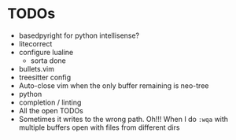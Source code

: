 # TODOs

- basedpyright for python intellisense?
- litecorrect
- configure lualine
  - sorta done
- bullets.vim
- treesitter config
- Auto-close vim when the only buffer remaining is neo-tree
- python
- completion / linting
- All the open TODOs
- Sometimes it writes to the wrong path. Oh!!! When I do `:wqa` with multiple buffers open with files from different dirs
